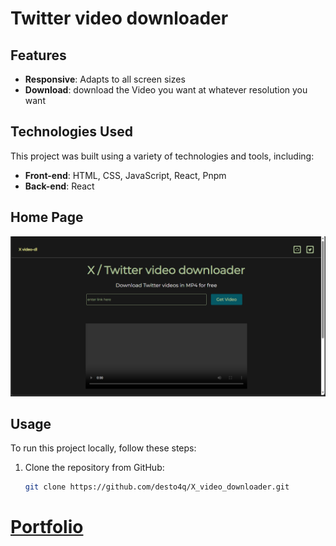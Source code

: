 #  Twitter video downloader 

## Features

- **Responsive**: Adapts to all screen sizes
- **Download**: download the Video you want at whatever resolution you want

## Technologies Used

This project was built using a variety of technologies and tools, including:

- **Front-end**: HTML, CSS, JavaScript, React, Pnpm
- **Back-end**: React
<!-- - **Deployment**: Netlify
- **Version Control**: Git, GitHub -->


## Home Page
![Screenshot 1](https://github.com/desto4q/X_video_downloader/blob/main/images/Home.png?raw=true)



<!-- > basically the landing page -->





## Usage

To run this project locally, follow these steps:

1. Clone the repository from GitHub:

   <!-- ```bash -->
   ``` bash
   git clone https://github.com/desto4q/X_video_downloader.git
<!-- # Insider -->


# [Portfolio](http://illumi-code.netlify.app)
